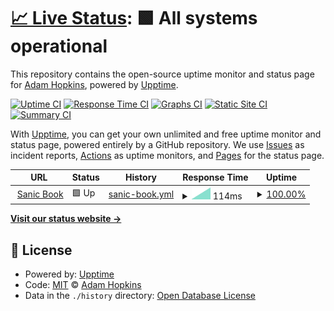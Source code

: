 # [📈 Live Status](https://ahopkins.github.io/example-status-page): <!--live status--> **🟩 All systems operational**

This repository contains the open-source uptime monitor and status page for [Adam Hopkins](https://amhopkins.com/), powered by [Upptime](https://github.com/upptime/upptime).

[![Uptime CI](https://github.com/ahopkins/example-status-page/workflows/Uptime%20CI/badge.svg)](https://github.com/ahopkins/example-status-page/actions?query=workflow%3A%22Uptime+CI%22)
[![Response Time CI](https://github.com/ahopkins/example-status-page/workflows/Response%20Time%20CI/badge.svg)](https://github.com/ahopkins/example-status-page/actions?query=workflow%3A%22Response+Time+CI%22)
[![Graphs CI](https://github.com/ahopkins/example-status-page/workflows/Graphs%20CI/badge.svg)](https://github.com/ahopkins/example-status-page/actions?query=workflow%3A%22Graphs+CI%22)
[![Static Site CI](https://github.com/ahopkins/example-status-page/workflows/Static%20Site%20CI/badge.svg)](https://github.com/ahopkins/example-status-page/actions?query=workflow%3A%22Static+Site+CI%22)
[![Summary CI](https://github.com/ahopkins/example-status-page/workflows/Summary%20CI/badge.svg)](https://github.com/ahopkins/example-status-page/actions?query=workflow%3A%22Summary+CI%22)

With [Upptime](https://upptime.js.org), you can get your own unlimited and free uptime monitor and status page, powered entirely by a GitHub repository. We use [Issues](https://github.com/ahopkins/example-status-page/issues) as incident reports, [Actions](https://github.com/ahopkins/example-status-page/actions) as uptime monitors, and [Pages](https://ahopkins.github.io/example-status-page) for the status page.

<!--start: status pages-->
<!-- This summary is generated by Upptime (https://github.com/upptime/upptime) -->
<!-- Do not edit this manually, your changes will be overwritten -->
<!-- prettier-ignore -->
| URL | Status | History | Response Time | Uptime |
| --- | ------ | ------- | ------------- | ------ |
| <img alt="" src="https://favicons.githubusercontent.com/sanicbook.com" height="13"> [Sanic Book](https://sanicbook.com/) | 🟩 Up | [sanic-book.yml](https://github.com/ahopkins/example-status-page/commits/HEAD/history/sanic-book.yml) | <details><summary><img alt="Response time graph" src="./graphs/sanic-book/response-time-week.png" height="20"> 114ms</summary><br><a href="https://ahopkins.github.io/example-status-page/history/sanic-book"><img alt="Response time 114" src="https://img.shields.io/endpoint?url=https%3A%2F%2Fraw.githubusercontent.com%2Fahopkins%2Fexample-status-page%2FHEAD%2Fapi%2Fsanic-book%2Fresponse-time.json"></a><br><a href="https://ahopkins.github.io/example-status-page/history/sanic-book"><img alt="24-hour response time 114" src="https://img.shields.io/endpoint?url=https%3A%2F%2Fraw.githubusercontent.com%2Fahopkins%2Fexample-status-page%2FHEAD%2Fapi%2Fsanic-book%2Fresponse-time-day.json"></a><br><a href="https://ahopkins.github.io/example-status-page/history/sanic-book"><img alt="7-day response time 114" src="https://img.shields.io/endpoint?url=https%3A%2F%2Fraw.githubusercontent.com%2Fahopkins%2Fexample-status-page%2FHEAD%2Fapi%2Fsanic-book%2Fresponse-time-week.json"></a><br><a href="https://ahopkins.github.io/example-status-page/history/sanic-book"><img alt="30-day response time 114" src="https://img.shields.io/endpoint?url=https%3A%2F%2Fraw.githubusercontent.com%2Fahopkins%2Fexample-status-page%2FHEAD%2Fapi%2Fsanic-book%2Fresponse-time-month.json"></a><br><a href="https://ahopkins.github.io/example-status-page/history/sanic-book"><img alt="1-year response time 114" src="https://img.shields.io/endpoint?url=https%3A%2F%2Fraw.githubusercontent.com%2Fahopkins%2Fexample-status-page%2FHEAD%2Fapi%2Fsanic-book%2Fresponse-time-year.json"></a></details> | <details><summary><a href="https://ahopkins.github.io/example-status-page/history/sanic-book">100.00%</a></summary><a href="https://ahopkins.github.io/example-status-page/history/sanic-book"><img alt="All-time uptime 100.00%" src="https://img.shields.io/endpoint?url=https%3A%2F%2Fraw.githubusercontent.com%2Fahopkins%2Fexample-status-page%2FHEAD%2Fapi%2Fsanic-book%2Fuptime.json"></a><br><a href="https://ahopkins.github.io/example-status-page/history/sanic-book"><img alt="24-hour uptime 100.00%" src="https://img.shields.io/endpoint?url=https%3A%2F%2Fraw.githubusercontent.com%2Fahopkins%2Fexample-status-page%2FHEAD%2Fapi%2Fsanic-book%2Fuptime-day.json"></a><br><a href="https://ahopkins.github.io/example-status-page/history/sanic-book"><img alt="7-day uptime 100.00%" src="https://img.shields.io/endpoint?url=https%3A%2F%2Fraw.githubusercontent.com%2Fahopkins%2Fexample-status-page%2FHEAD%2Fapi%2Fsanic-book%2Fuptime-week.json"></a><br><a href="https://ahopkins.github.io/example-status-page/history/sanic-book"><img alt="30-day uptime 100.00%" src="https://img.shields.io/endpoint?url=https%3A%2F%2Fraw.githubusercontent.com%2Fahopkins%2Fexample-status-page%2FHEAD%2Fapi%2Fsanic-book%2Fuptime-month.json"></a><br><a href="https://ahopkins.github.io/example-status-page/history/sanic-book"><img alt="1-year uptime 100.00%" src="https://img.shields.io/endpoint?url=https%3A%2F%2Fraw.githubusercontent.com%2Fahopkins%2Fexample-status-page%2FHEAD%2Fapi%2Fsanic-book%2Fuptime-year.json"></a></details>

<!--end: status pages-->

[**Visit our status website →**](https://ahopkins.github.io/example-status-page)

## 📄 License

- Powered by: [Upptime](https://github.com/upptime/upptime)
- Code: [MIT](./LICENSE) © [Adam Hopkins](https://amhopkins.com/)
- Data in the `./history` directory: [Open Database License](https://opendatacommons.org/licenses/odbl/1-0/)
